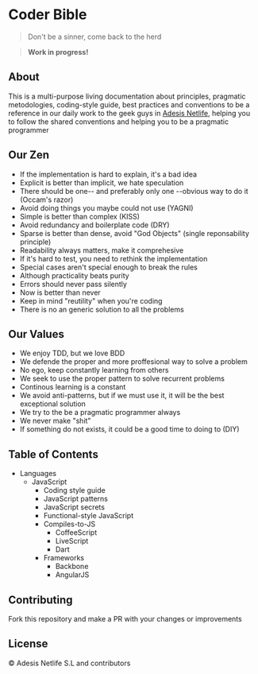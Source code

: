 # Coder Bible

> Don't be a sinner, come back to the herd

> **Work in progress!**

## About

This is a multi-purpose living documentation about principles, pragmatic metodologies, coding-style guide, best practices and conventions to be a reference in our daily work to the geek guys in [Adesis Netlife][adesis], helping you to follow the shared conventions and helping you to be a pragmatic programmer

## Our Zen

- If the implementation is hard to explain, it's a bad idea
- Explicit is better than implicit, we hate speculation
- There should be one-- and preferably only one --obvious way to do it (Occam's razor)
- Avoid doing things you maybe could not use (YAGNI)
- Simple is better than complex (KISS)
- Avoid redundancy and boilerplate code (DRY)
- Sparse is better than dense, avoid "God Objects" (single reponsability principle)
- Readability always matters, make it comprehesive
- If it's hard to test, you need to rethink the implementation
- Special cases aren't special enough to break the rules
- Although practicality beats purity
- Errors should never pass silently
- Now is better than never
- Keep in mind "reutility" when you're coding
- There is no an generic solution to all the problems

## Our Values

- We enjoy TDD, but we love BDD
- We defende the proper and more proffesional way to solve a problem
- No ego, keep constantly learning from others
- We seek to use the proper pattern to solve recurrent problems
- Continous learning is a constant
- We avoid anti-patterns, but if we must use it, it will be the best exceptional solution
- We try to the be a pragmatic programmer always
- We never make "shit"
- If something do not exists, it could be a good time to doing to (DIY)

## Table of Contents

- Languages
  - JavaScript
    - Coding style guide
    - JavaScript patterns
    - JavaScript secrets
    - Functional-style JavaScript
    - Compiles-to-JS
      - CoffeeScript
      - LiveScript
      - Dart
    - Frameworks
      - Backbone
      - AngularJS

## Contributing

Fork this repository and make a PR with your changes or improvements

## License

© Adesis Netlife S.L and contributors


[adesis]: http://www.adesis.com
